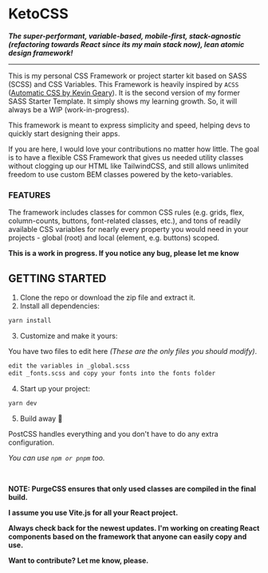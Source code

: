 # KetoCSS

**_The super-performant, variable-based, mobile-first, stack-agnostic (refactoring towards React since its my main stack now), lean atomic design framework!_**

---

This is my personal CSS Framework or project starter kit based on SASS (SCSS) and CSS Variables. This Framework is heavily inspired by `ACSS` ([Automatic CSS by Kevin Geary](https://automaticcss.com/)). It is the second version of my former SASS Starter Template. It simply shows my learning growth. So, it will always be a WIP (work-in-progress).

This framework is meant to express simplicity and speed, helping devs to quickly start designing their apps.

If you are here, I would love your contributions no matter how little. The goal is to have a flexible CSS Framework that gives us needed utility classes without clogging up our HTML like TailwindCSS, and still allows unlimited freedom to use custom BEM classes powered by the keto-variables.

### FEATURES

The framework includes classes for common CSS rules (e.g. grids, flex, column-counts, buttons, font-related classes, etc.), and tons of readily available CSS variables for nearly every property you would need in your projects - global (root) and local (element, e.g. buttons) scoped.

**This is a work in progress. If you notice any bug, please let me know**

## GETTING STARTED

1. Clone the repo or download the zip file and extract it.
2. Install all dependencies:

```bash
yarn install
```

3. Customize and make it yours:

You have two files to edit here _(These are the only files you should modify)_.

```bash
edit the variables in _global.scss
edit _fonts.scss and copy your fonts into the fonts folder
```

4. Start up your project:

```bash
yarn dev
```

5. Build away 🎉

PostCSS handles everything and you don't have to do any extra configuration.

_You can use `npm or pnpm` too._

<br>

**NOTE: PurgeCSS ensures that only used classes are compiled in the final build.**

**I assume you use Vite.js for all your React project.**

**Always check back for the newest updates. I'm working on creating React components based on the framework that anyone can easily copy and use.**

**Want to contribute? Let me know, please.**
